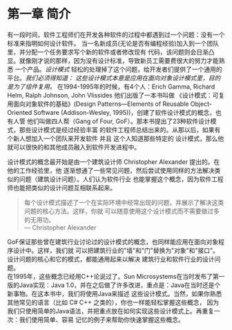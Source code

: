 # 第一章 简介
有一段时间，软件工程师们在开发各种软件的过程中都遇到过一个问题：没有一个标准来指明如何设计软件。
当一名新成员(无论是否有编程经验)加入到一个团队里，并分配一个任务要求写个新的软件或者修改现有
代码，该问题则会日渐凸显。就像刚才说的那样，因为没有设计标准，导致新员工需要费很大的努力才能熟悉
一个产品。_设计模式_ 轻松的处理掉了这个问题，给开发者们提供了一个通用的平台。_我们必须得知道：
这些设计模式本意是应用在面向对象设计模式里，目的是为了组件复用。_
在1994-1995年的时候，有4个人：Erich Gamma, Richard Helm, Ralph Johnson, John Vlissides
他们出版了一本书叫做
《设计模式：可复用面向对象软件的基础》(Design Patterns—Elements of Reusable Object-Oriented Software (Addison-Wesley, 1995))，创建了软件设计模式的概念，也有人管
他们叫做四人帮（Gang of Four, GoF）。那本书提出了23种软件设计模式，那些设计模式是经过经验丰富
的软件工程师总结出来的。从那以后，如果有个新人想加入一个团队来开发软件 并且 这个人知道那些特定的
设计模式，那么他就可以很快的和其他成员融入到软件开发进程中。  

设计模式的概念最开始是由一个建筑设计师 Christopher Alexander 提出的。在他的工作经验里，他
逐渐想通了一些常见问题，然后尝试使用同样的方法解决类似的问题（建筑设计问题）。人们认为软件行业
也能掌握这个概念，因为软件工程师也能把类似的设计问题互相联系起来。

> 每个设计模式描述了一个在实际环境中经常出现的问题，并展示了解决这类问题的核心方法。这样，你就
> 可以随意使用这个设计模式而不需要做过多的无用功。  
> — Christopher Alexander

GoF保证那些曾在建筑行业讨论过的设计模式的概念，也同样能应用在面向对象程序设计中。这样，我们就
可以把建筑行业的"墙"和"门"替换为"对象"和"接口"。设计问题的核心和它的模式，都能通用起来以解决
建筑行业和软件行业的设计问题。  
在1995年，这些概念已经用C++论说过了。Sun Microsystems在当时发布了第一版的Java实现：Java
1.0，并在之后做了许多改进，重点是：Java在当时还是个新事物。在这本书中，我们将使用Java来描述
这些设计模式。当然，如果你熟悉其他常见的语言（比如 C# C++ 之类的），你也一样能轻松掌握这些概念，
因为我们只使用简单的Java语法，并把重点放在如何实现这些设计模式上。再重复一次：我们使用简单、容易
记忆的例子来帮助你快速掌握这些概念。
